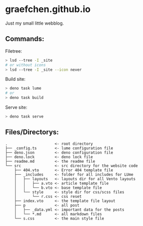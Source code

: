# graefchen.github.io

Just my small little webblog.

## Commands:

Filetree:

```bash
> lsd --tree -I _site
# or without icons
> lsd --tree -I _site --icon never
```

Build site:

```bash
> deno task lume
# or
> deno task build
```

Serve site:

```bash
> deno task serve
```

## Files/Directorys:

```
.                     <- root directory
├── _config.ts        <- lume configuration file
├── deno.json         <- deno configuration file
├── deno.lock         <- deno lock file
├── readme.md         <- the readme file
└── src               <- src directory for the website code
    ├── 404.vto       <- Error 404 template file
    ├── _includes     <- folder for all includes for LUme
    │   ├── layouts   <- layouts dir for all Vento layouts
    │   │   ├── a.vto <- article template file
    │   │   └── b.vto <- base template file
    │   └── style     <- style dir for css/scss files
    │       └── r.css <- css reset
    ├── index.vto     <- the template file layout
    ├── p             <- all post
    │   ├── _data.yml <- important data for the posts
    │   └── *.md      <- all markdown files
    └── s.css         <- the main style file
```
